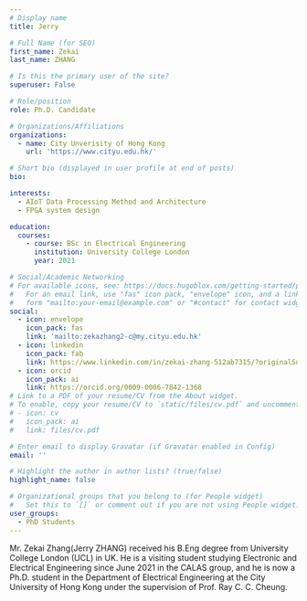 ```yaml
---
# Display name
title: Jerry

# Full Name (for SEO)
first_name: Zekai
last_name: ZHANG

# Is this the primary user of the site?
superuser: False

# Role/position
role: Ph.D. Candidate

# Organizations/Affiliations
organizations:
  - name: City Unverisity of Hong Kong
    url: 'https://www.cityu.edu.hk/'

# Short bio (displayed in user profile at end of posts)
bio: 

interests:
  - AIoT Data Processing Method and Architecture
  - FPGA system design

education:
  courses:
    - course: BSc in Electrical Engineering
      institution: University College London
      year: 2021

# Social/Academic Networking
# For available icons, see: https://docs.hugoblox.com/getting-started/page-builder/#icons
#   For an email link, use "fas" icon pack, "envelope" icon, and a link in the
#   form "mailto:your-email@example.com" or "#contact" for contact widget.
social:
  - icon: envelope
    icon_pack: fas
    link: 'mailto:zekazhang2-c@my.cityu.edu.hk'
  - icon: linkedin
    icon_pack: fab
    link: https://www.linkedin.com/in/zekai-zhang-512ab7315/?originalSubdomain=hk   
  - icon: orcid
    icon_pack: ai
    link: https://orcid.org/0009-0006-7842-1368
# Link to a PDF of your resume/CV from the About widget.
# To enable, copy your resume/CV to `static/files/cv.pdf` and uncomment the lines below.
# - icon: cv
#   icon_pack: ai
#   link: files/cv.pdf

# Enter email to display Gravatar (if Gravatar enabled in Config)
email: ''

# Highlight the author in author lists? (true/false)
highlight_name: false

# Organizational groups that you belong to (for People widget)
#   Set this to `[]` or comment out if you are not using People widget.
user_groups:
  - PhD Students
---
```


Mr. Zekai Zhang(Jerry ZHANG) received his B.Eng degree from University College London (UCL) in UK. He is a visiting student studying Electronic and Electrical Engineering since June 2021 in the CALAS group, and he is now a Ph.D. student in the Department of Electrical Engineering at the City University of Hong Kong under the supervision of Prof. Ray C. C. Cheung.
